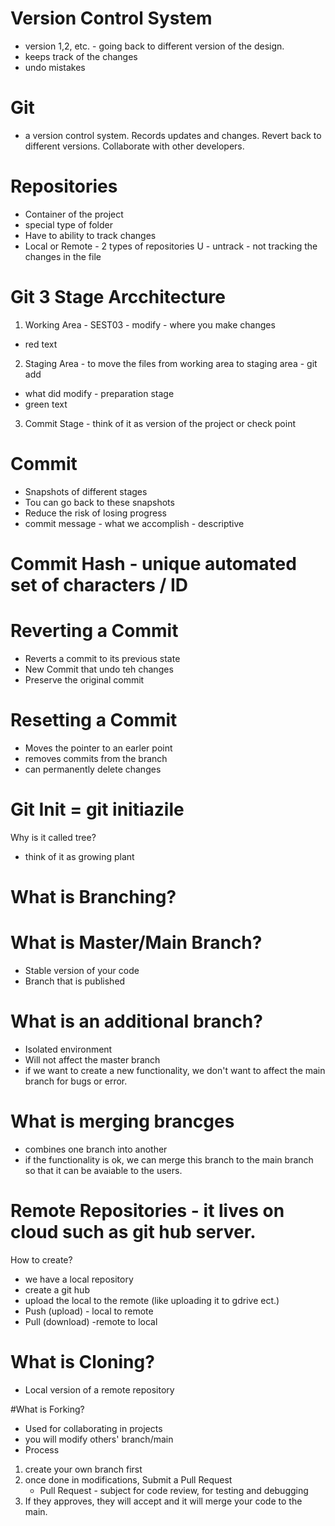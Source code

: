 # Version Control System 
- version 1,2, etc. - going back to different version of the design. 
- keeps track of the changes
- undo mistakes

# Git 
- a version control system. Records updates and changes. Revert back to different versions. Collaborate with other developers.

# Repositories 
- Container of the project 
- special type of folder
- Have to ability to track changes
- Local or Remote - 2 types of repositories
U - untrack - not tracking the changes in the file

# Git 3 Stage Arcchitecture
1. Working Area - SEST03 - modify - where you make changes 
 - red text
2. Staging Area - to move the files from working area to staging area - git add 
- what did modify - preparation stage
- green text
3. Commit Stage - think of it as version of the project or check point 

# Commit
- Snapshots of different stages
- Tou can go back to these snapshots
- Reduce the risk of losing progress
- commit message - what we accomplish - descriptive

# Commit Hash - unique automated set of characters / ID
# Reverting a Commit
 - Reverts a commit to its previous state
 - New Commit that undo teh changes
 - Preserve the original commit
 # Resetting a Commit
 - Moves the pointer to an earler point
 - removes commits from the branch
 - can permanently delete changes
 # Git Init = git initiazile
 Why is it called tree? 
  - think of it as growing plant
 # What is Branching? 
 # What is Master/Main Branch? 
  - Stable version of your code
  - Branch that is published
 # What is an additional branch?
  - Isolated environment
  - Will not affect the master branch
  - if we want to create a new functionality, we don't want to affect the main branch for bugs or error. 
 # What is merging brancges
  - combines one branch into another
  - if the functionality is ok, we can merge this branch to the main branch so that it can be avaiable to the users.

 # Remote Repositories - it lives on cloud such as git hub server.
  How  to create?
  - we have a local repository
  - create a git hub
  - upload the local to the remote (like uploading it to gdrive ect.)
  - Push (upload) - local to remote
  - Pull (download) -remote to local

  # What is Cloning?
  - Local version of a remote repository 

  #What is Forking?
  - Used for collaborating in projects
  - you will modify others' branch/main
  - Process
   1. create your own branch first
   2. once done in modifications, Submit a Pull Request
       - Pull Request -  subject for code review, for testing and debugging
   3. If they approves, they will accept and it will merge your code to the main. 
